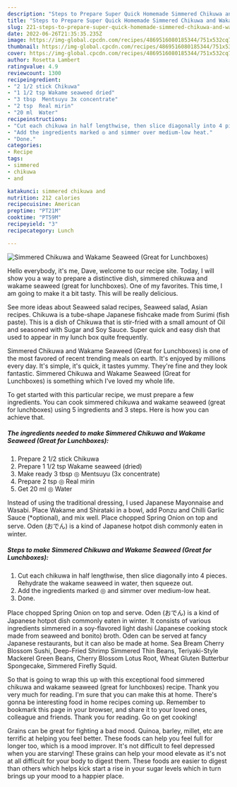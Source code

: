 ```yaml
---
description: "Steps to Prepare Super Quick Homemade Simmered Chikuwa and Wakame Seaweed (Great for Lunchboxes)"
title: "Steps to Prepare Super Quick Homemade Simmered Chikuwa and Wakame Seaweed (Great for Lunchboxes)"
slug: 221-steps-to-prepare-super-quick-homemade-simmered-chikuwa-and-wakame-seaweed-great-for-lunchboxes
date: 2022-06-26T21:35:35.235Z
image: https://img-global.cpcdn.com/recipes/4869516080185344/751x532cq70/simmered-chikuwa-and-wakame-seaweed-great-for-lunchboxes-recipe-main-photo.jpg
thumbnail: https://img-global.cpcdn.com/recipes/4869516080185344/751x532cq70/simmered-chikuwa-and-wakame-seaweed-great-for-lunchboxes-recipe-main-photo.jpg
cover: https://img-global.cpcdn.com/recipes/4869516080185344/751x532cq70/simmered-chikuwa-and-wakame-seaweed-great-for-lunchboxes-recipe-main-photo.jpg
author: Rosetta Lambert
ratingvalue: 4.9
reviewcount: 1300
recipeingredient:
- "2 1/2 stick Chikuwa"
- "1 1/2 tsp Wakame seaweed dried"
- "3 tbsp  Mentsuyu 3x concentrate"
- "2 tsp  Real mirin"
- "20 ml  Water"
recipeinstructions:
- "Cut each chikuwa in half lengthwise, then slice diagonally into 4 pieces. Rehydrate the wakame seaweed in water, then squeeze out."
- "Add the ingredients marked ◎ and simmer over medium-low heat."
- "Done."
categories:
- Recipe
tags:
- simmered
- chikuwa
- and

katakunci: simmered chikuwa and 
nutrition: 212 calories
recipecuisine: American
preptime: "PT21M"
cooktime: "PT59M"
recipeyield: "3"
recipecategory: Lunch

---
```



![Simmered Chikuwa and Wakame Seaweed (Great for Lunchboxes)](https://img-global.cpcdn.com/recipes/4869516080185344/751x532cq70/simmered-chikuwa-and-wakame-seaweed-great-for-lunchboxes-recipe-main-photo.jpg)

Hello everybody, it's me, Dave, welcome to our recipe site. Today, I will show you a way to prepare a distinctive dish, simmered chikuwa and wakame seaweed (great for lunchboxes). One of my favorites. This time, I am going to make it a bit tasty. This will be really delicious.

See more ideas about Seaweed salad recipes, Seaweed salad, Asian recipes. Chikuwa is a tube-shape Japanese fishcake made from Surimi (fish paste). This is a dish of Chikuwa that is stir-fried with a small amount of Oil and seasoned with Sugar and Soy Sauce. Super quick and easy dish that used to appear in my lunch box quite frequently.

Simmered Chikuwa and Wakame Seaweed (Great for Lunchboxes) is one of the most favored of recent trending meals on earth. It's enjoyed by millions every day. It's simple, it's quick, it tastes yummy. They're fine and they look fantastic. Simmered Chikuwa and Wakame Seaweed (Great for Lunchboxes) is something which I've loved my whole life.


To get started with this particular recipe, we must prepare a few ingredients. You can cook simmered chikuwa and wakame seaweed (great for lunchboxes) using 5 ingredients and 3 steps. Here is how you can achieve that.

<!--inarticleads1-->

##### The ingredients needed to make Simmered Chikuwa and Wakame Seaweed (Great for Lunchboxes):

1. Prepare 2 1/2 stick Chikuwa
1. Prepare 1 1/2 tsp Wakame seaweed (dried)
1. Make ready 3 tbsp ◎ Mentsuyu (3x concentrate)
1. Prepare 2 tsp ◎ Real mirin
1. Get 20 ml ◎ Water


Instead of using the traditional dressing, I used Japanese Mayonnaise and Wasabi. Place Wakame and Shirataki in a bowl, add Ponzu and Chilli Garlic Sauce (*optional), and mix well. Place chopped Spring Onion on top and serve. Oden (おでん) is a kind of Japanese hotpot dish commonly eaten in winter. 

<!--inarticleads2-->

##### Steps to make Simmered Chikuwa and Wakame Seaweed (Great for Lunchboxes):

1. Cut each chikuwa in half lengthwise, then slice diagonally into 4 pieces. Rehydrate the wakame seaweed in water, then squeeze out.
1. Add the ingredients marked ◎ and simmer over medium-low heat.
1. Done.


Place chopped Spring Onion on top and serve. Oden (おでん) is a kind of Japanese hotpot dish commonly eaten in winter. It consists of various ingredients simmered in a soy-flavored light dashi (Japanese cooking stock made from seaweed and bonito) broth. Oden can be served at fancy Japanese restaurants, but it can also be made at home. Sea Bream Cherry Blossom Sushi, Deep-Fried Shrimp Simmered Thin Beans, Teriyaki-Style Mackerel Green Beans, Cherry Blossom Lotus Root, Wheat Gluten Butterbur Spongecake, Simmered Firefly Squid. 

So that is going to wrap this up with this exceptional food simmered chikuwa and wakame seaweed (great for lunchboxes) recipe. Thank you very much for reading. I'm sure that you can make this at home. There's gonna be interesting food in home recipes coming up. Remember to bookmark this page in your browser, and share it to your loved ones, colleague and friends. Thank you for reading. Go on get cooking!

Grains can be great for fighting a bad mood. Quinoa, barley, millet, etc are terrific at helping you feel better. These foods can help you feel full for longer too, which is a mood improver. It's not difficult to feel depressed when you are starving! These grains can help your mood elevate as it's not at all difficult for your body to digest them. These foods are easier to digest than others which helps kick start a rise in your sugar levels which in turn brings up your mood to a happier place.
